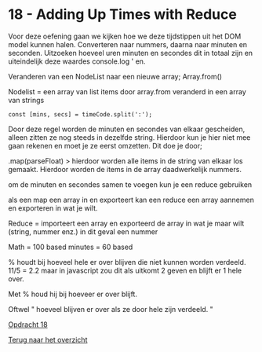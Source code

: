 # 18 - Adding Up Times with Reduce

Voor deze oefening gaan we kijken hoe we deze tijdstippen uit het DOM model kunnen halen. Converteren naar nummers, daarna naar minuten en seconden. Uitzoeken hoeveel uren minuten en secondes dit in totaal zijn en uiteindelijk deze waardes console.log ' en.

Veranderen van een NodeList naar een nieuwe array;
Array.from()

Nodelist = een array van list items
door array.from veranderd in een array van strings

	const [mins, secs] = timeCode.split(':');
Door deze regel worden de minuten en secondes van elkaar gescheiden, alleen zitten ze nog steeds in dezelfde string. Hierdoor kun je hier niet mee gaan rekenen en moet je ze eerst omzetten. Dit doe je door;

.map(parseFloat) > hierdoor worden alle items in de string van elkaar los gemaakt. Hierdoor worden de items in de array daadwerkelijk nummers. 

om de minuten en secondes samen te voegen kun je een reduce gebruiken

als een map een array in en exporteert kan een reduce een array aannemen en exporteren in wat je wilt. 

Reduce = importeert een array en exporteerd de array in wat je maar wilt (string, nummer enz.) in dit geval een nummer

Math = 100 based
minutes = 60 based

% houdt bij hoeveel hele er over blijven die niet kunnen worden verdeeld. 
11/5 = 2.2 maar in javascript zou dit als uitkomt 2 geven en blijft er 1 hele over. 

Met % houd hij bij hoeveer er over blijft. 

Oftwel " hoeveel blijven er over als ze door hele zijn verdeeld. "

[Opdracht 18](https://zeijls.github.io/SRPWesBos/18/index-START.html/) <br>

[Terug naar het overzicht](https://zeijls.github.io/SRPWesBos/)